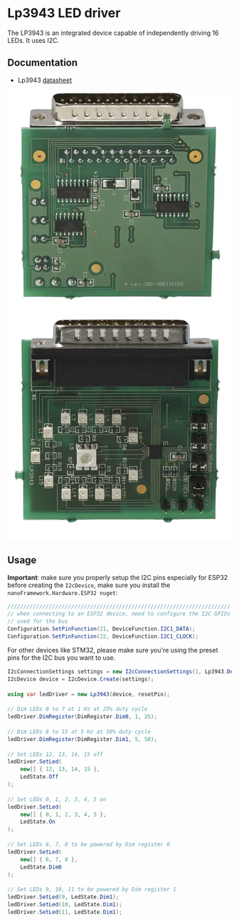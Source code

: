 # Lp3943 LED driver

The LP3943 is an integrated device capable of independently driving 16 LEDs. It uses I2C.

## Documentation

- Lp3943 [datasheet](https://www.ti.com/lit/ds/symlink/lp3943.pdf)

![Lp3943 eval board example back side](https://raw.githubusercontent.com/nanoframework/nanoFramework.IoT.Device/develop/devices/Lp3943/Lp3943_eval_back.png)
![Lp3943 eval board example front side](https://raw.githubusercontent.com/nanoframework/nanoFramework.IoT.Device/develop/devices/Lp3943/Lp3943_eval_front.png)

## Usage

**Important**: make sure you properly setup the I2C pins especially for ESP32 before creating the `I2cDevice`, make sure you install the `nanoFramework.Hardware.ESP32 nuget`:

```csharp
//////////////////////////////////////////////////////////////////////
// when connecting to an ESP32 device, need to configure the I2C GPIOs
// used for the bus
Configuration.SetPinFunction(21, DeviceFunction.I2C1_DATA);
Configuration.SetPinFunction(22, DeviceFunction.I2C1_CLOCK);
```

For other devices like STM32, please make sure you're using the preset pins for the I2C bus you want to use.

```csharp
I2cConnectionSettings settings = new I2cConnectionSettings(1, Lp3943.DefaultI2cAddress);
I2cDevice device = I2cDevice.Create(settings);

using var ledDriver = new Lp3943(device, resetPin);

// Dim LEDs 0 to 7 at 1 Hz at 25% duty cycle
ledDriver.DimRegister(DimRegister.Dim0, 1, 25);

// Dim LEDs 8 to 15 at 5 Hz at 50% duty cycle
ledDriver.DimRegister(DimRegister.Dim1, 5, 50);

// Set LEDs 12, 13, 14, 15 off
ledDriver.SetLed(
	new[] { 12, 13, 14, 15 },
	LedState.Off
);

// Set LEDs 0, 1, 2, 3, 4, 5 on
ledDriver.SetLed(
	new[] { 0, 1, 2, 3, 4, 5 },
	LedState.On
);

// Set LEDs 6, 7, 8 to be powered by Dim register 0
ledDriver.SetLed(
	new[] { 6, 7, 8 },
	LedState.Dim0
);

// Set LEDs 9, 10, 11 to be powered by Dim register 1
ledDriver.SetLed(9, LedState.Dim1);
ledDriver.SetLed(10, LedState.Dim1);
ledDriver.SetLed(11, LedState.Dim1);
```
